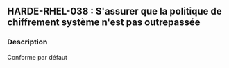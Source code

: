 ## HARDE-RHEL-038 : S'assurer que la politique de chiffrement système n'est pas outrepassée 

### Description

Conforme par défaut

